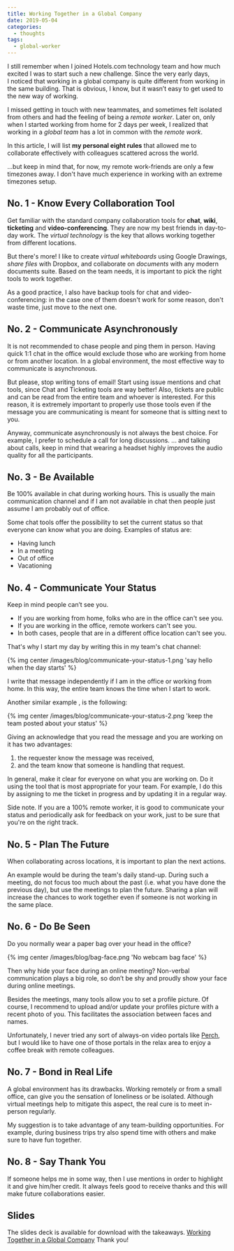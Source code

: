 ```yaml
---
title: Working Together in a Global Company
date: 2019-05-04
categories:
  - thoughts
tags:
  - global-worker
---
```

I still remember when I joined Hotels.com technology team and how much excited I was to start such a new challenge. Since the very early days, I noticed that working in a global company is quite different from working in the same building. That is obvious, I know, but it wasn’t easy to get used to the new way of working.

I missed getting in touch with new teammates, and sometimes felt isolated from others and had the feeling of being a *remote worker*. Later on, only when I started working from home for 2 days per week, I realized that working in a *global team* has a lot in common with the *remote work*.

In this article, I will list __my personal eight rules__ that allowed me to collaborate effectively with colleagues scattered across the world.

<!--more-->

...but keep in mind that, for now, my remote work-friends are only a few timezones away. I don't have much experience in working with an extreme timezones setup.

## No. 1 - Know Every Collaboration Tool

Get familiar with the standard company collaboration tools for **chat**, **wiki**, **ticketing** and **video-conferencing**. They are now my best friends in day-to-day work. The _virtual technology_ is the key that allows working together from different locations.

But there's more! I like to create _virtual whiteboards_ using Google Drawings, _share files_ with Dropbox, and collaborate on _documents_ with any modern documents suite. Based on the team needs, it is important to pick the right tools to work together.

As a good practice, I also have backup tools for chat and video-conferencing: in the case one of them doesn't work for some reason, don't waste time, just move to the next one.

## No. 2 - Communicate Asynchronously

It is not recommended to chase people and ping them in person. Having quick 1:1 chat in the office would exclude those who are working from home or from another location. In a global environment, the most effective way to communicate is asynchronous.

But please, stop writing tons of email! Start using issue mentions and chat tools, since Chat and Ticketing tools are way better! Also, tickets are public and can be read from the entire team and whoever is interested. For this reason, it is extremely important to properly use those tools even if the message you are communicating is meant for someone that is sitting next to you.

Anyway, communicate asynchronously is not always the best choice. For example, I prefer to schedule a call for long discussions.
... and talking about calls, keep in mind that wearing a headset highly improves the audio quality for all the participants.

## No. 3 - Be Available

Be 100% available in chat during working hours. This is usually the main communication channel and if I am not available in chat then people just assume I am probably out of office.

Some chat tools offer the possibility to set the current status so that everyone can know what you are doing. Examples of status are:
- Having lunch
- In a meeting
- Out of office
- Vacationing

## No. 4 - Communicate Your Status

Keep in mind people can’t see you.
- If you are working from home, folks who are in the office can't see you.
- If you are working in the office, remote workers can't see you.
- In both cases, people that are in a different office location can't see you.

That's why I start my day by writing this in my team's chat channel:

{% img center /images/blog/communicate-your-status-1.png 'say hello when the day starts' %}

I write that message independently if I am in the office or working from home. In this way, the entire team knows the time when I start to work.

Another similar example , is the following:

{% img center /images/blog/communicate-your-status-2.png 'keep the team posted about your status' %}

Giving an acknowledge that you read the message and you are working on it has two advantages:
1. the requester know the message was received,
2. and the team know that someone is handling that request.

In general, make it clear for everyone on what you are working on. Do it using the tool that is most appropriate for your team.
For example, I do this by assigning to me the ticket in progress and by updating it in a regular way.

Side note. If you are a 100% remote worker, it is good to communicate your status and periodically ask for feedback on your work, just to be sure that you're on the right track.

## No. 5 - Plan The Future

When collaborating across locations, it is important to plan the next actions.

An example would be during the team's daily stand-up. During such a meeting, do not focus too much about the past (i.e. what you have done the previous day), but use the meetings to plan the future.
Sharing a plan will increase the chances to work together even if someone is not working in the same place.

## No. 6 - Do Be Seen

Do you normally wear a paper bag over your head in the office?

{% img center /images/blog/bag-face.png 'No webcam bag face' %}

Then why hide your face during an online meeting? Non-verbal communication plays a big role, so don’t be shy and proudly show your face during online meetings.

Besides the meetings, many tools allow you to set a profile picture. Of course, I recommend to upload and/or update your profiles picture with a recent photo of you. This facilitates the association between faces and names.

Unfortunately, I never tried any sort of always-on video portals like [Perch](https://perch.co/), but I would like to have one of those portals in the relax area to enjoy a coffee break with remote colleagues.

## No. 7 - Bond in Real Life

A global environment has its drawbacks. Working remotely or from a small office, can give you the sensation of loneliness or be isolated. Although virtual meetings help to mitigate this aspect, the real cure is to meet in-person regularly.

My suggestion is to take advantage of any team-building opportunities. For example, during business trips try also spend time with others and make sure to have fun together.

## No. 8 - Say Thank You

If someone helps me in some way, then I use mentions in order to highlight it and give him/her credit. It always feels good to receive thanks and this will make future collaborations easier.

## Slides

The slides deck is available for download with the takeaways.
[<i class="fa fa-download" aria-hidden="true"></i> Working Together in a Global Company](/downloads/talks/working-together-in-a-global-company.pdf)
Thank you!
